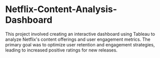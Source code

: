 # Netflix-Content-Analysis-Dashboard
This project involved creating an interactive dashboard using Tableau to analyze Netflix's content offerings and user engagement metrics. The primary goal was to optimize user retention and engagement strategies, leading to increased positive ratings for new releases.
